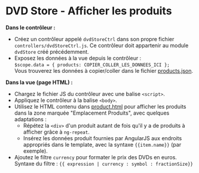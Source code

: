 DVD Store - Afficher les produits
=================================

**Dans le contrôleur :**

- Créez un contrôleur appelé `dvdStoreCtrl` dans son propre fichier `controllers/dvdStoreCtrl.js`. Ce contrôleur doit appartenir au module `dvdStore` créé précédemment.
- Exposez les données à la vue depuis le contrôleur :<br/>
  `$scope.data = { products: COPIER_COLLER_LES_DONNEES_ICI };`<br/>
  Vous trouverez les données à copier/coller dans le fichier [products.json](data/products.json).

**Dans la vue (page HTML) :**

- Chargez le fichier JS du contrôleur avec une balise `<script>`.
- Appliquez le contrôleur à la balise `<body>`.
- Utilisez le HTML contenu dans [product.html](html/product.html) pour afficher les produits dans la zone marquée "Emplacement Produits", avec quelques adaptations :
  - Répétez la `<div>` d'un produit autant de fois qu'il y a de produits à afficher grâce à `ng-repeat`.
  - Insérez les données produit fournies par AngularJS aux endroits appropriés dans le template, avec la syntaxe `{{item.name}}` (par exemple).
- Ajoutez le filtre `currency` pour formater le prix des DVDs en euros.<br/>Syntaxe du filtre : `{{ expression | currency : symbol : fractionSize}}`
